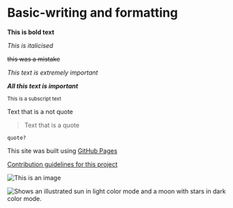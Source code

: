 # Basic-writing and formatting

**This is bold text**

*This is italicised*

~~this was a mistake~~

_This text is extremely important_

***All this text is important***

<sub> This is a subscript text </sup>

Text that is a not quote

> Text that is a quote

```quote?```

This site was built using [GitHub Pages](https://pages.github.com/)

[Contribution guidelines for this project](docs/CONTRIBUTING.md)

![This is an image](https://memegenerator.net/img/instances/37780776.jpg)

<picture>
  <source media="(prefers-color-scheme: dark)" srcset="https://i.ytimg.com/vi/uZ3-lZG21ps/maxresdefault.jpg">
  <source media="(prefers-color-scheme: light)" srcset="https://i.ytimg.com/vi/uZ3-lZG21ps/maxresdefault.jpg">
  <img alt="Shows an illustrated sun in light color mode and a moon with stars in dark color mode." src="https://i.ytimg.com/vi/uZ3-lZG21ps/maxresdefault.jpg">
</picture>
